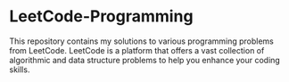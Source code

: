 # LeetCode-Programming
This repository contains my solutions to various programming problems from LeetCode. LeetCode is a platform that offers a vast collection of algorithmic and data structure problems to help you enhance your coding skills.

